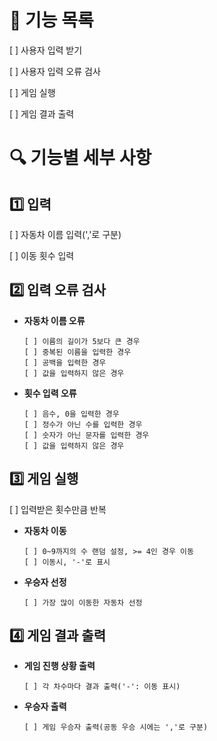 # 📑 기능 목록
[ ] 사용자 입력 받기

[ ] 사용자 입력 오류 검사

[ ] 게임 실행

[ ] 게임 결과 출력

# 🔍 기능별 세부 사항

## 1️⃣ 입력
[ ] 자동차 이름 입력(','로 구분)

[ ] 이동 횟수 입력

## 2️⃣ 입력 오류 검사
- **자동차 이름 오류**
    ```
  [ ] 이름의 길이가 5보다 큰 경우
  [ ] 중복된 이름을 입력한 경우
  [ ] 공백을 입력한 경우
  [ ] 값을 입력하지 않은 경우
    ```
- **횟수 입력 오류**
    ```
  [ ] 음수, 0을 입력한 경우
  [ ] 정수가 아닌 수를 입력한 경우
  [ ] 숫자가 아닌 문자를 입력한 경우
  [ ] 값을 입력하지 않은 경우
  ```
  
## 3️⃣ 게임 실행
[ ] 입력받은 횟수만큼 반복
- **자동차 이동**
    ```
  [ ] 0~9까지의 수 랜덤 설정, >= 4인 경우 이동
  [ ] 이동시, '-'로 표시
    ```
- **우승자 선정**
  ```
  [ ] 가장 많이 이동한 자동차 선정
    ```
  
## 4️⃣ 게임 결과 출력
- **게임 진행 상황 출력**
    ```
  [ ] 각 차수마다 결과 출력('-': 이동 표시)
    ```
- **우승자 출력**
    ```
  [ ] 게임 우승자 출력(공동 우승 시에는 ','로 구분)
    ```
